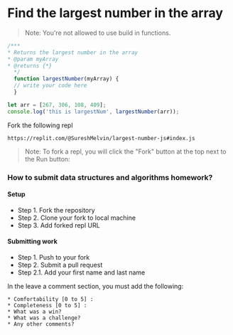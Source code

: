 # Find the largest number in the array
> Note: You're not allowed to use build in functions.
```js
/***
* Returns the largest number in the array
* @param myArray
* @returns {*}
  */
  function largestNumber(myArray) {
  // write your code here
  }

let arr = [267, 306, 108, 409];
console.log('this is largestNum', largestNumber(arr));
```

Fork the following repl
```text
https://replit.com/@SureshMelvin/largest-number-js#index.js
```
> Note: To fork a repl, you will click the "Fork" button at the top next to the Run button:

### How to submit data structures and algorithms homework?

#### Setup
- Step 1. Fork the repository
- Step 2. Clone your fork to local machine
- Step 3. Add forked repl URL

#### Submitting work
- Step 1. Push to your fork
- Step 2. Submit a pull request
- Step 2.1. Add your first name and last name

In the leave a comment section, you must add the following:
```text
* Comfortability [0 to 5] : 
* Completeness [0 to 5] : 
* What was a win? 
* What was a challenge?
* Any other comments? 
```